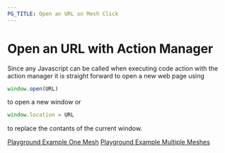 ```yaml
---
PG_TITLE: Open an URL on Mesh Click
---
```


# Open an URL with Action Manager

Since any Javascript can be called when executing code action with the action manager it is straight forward to open a new web page using 

```javascript
window.open(URL)
```
to open a new window or

```javascript
window.location = URL
```
to replace the contants of the current window.

[Playground Example One Mesh](https://www.babylonjs-playground.com/#INB624#1)
[Playground Example Multiple Meshes](https://www.babylonjs-playground.com/#INB624#2)

